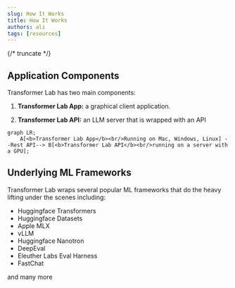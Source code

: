 ```yaml
---
slug: How It Works
title: How It Works
authors: ali
tags: [resources]
---
```


{/* truncate */}
## Application Components

Transformer Lab has two main components:

1. **Transformer Lab App:** a graphical client application.

2. **Transformer Lab API:** an LLM server that is wrapped with an API



```mermaid
graph LR;
    A[<b>Transformer Lab App</b><br/>Running on Mac, Windows, Linux] --Rest API--> B[<b>Transformer Lab API</b><br/>running on a server with a GPU];
```

## Underlying ML Frameworks

Transformer Lab wraps several popular ML frameworks that do the heavy lifting under the scenes including:
* Huggingface Transformers
* Huggingface Datasets
* Apple MLX
* vLLM
* Huggingface Nanotron
* DeepEval
* Eleuther Labs Eval Harness
* FastChat

and many more